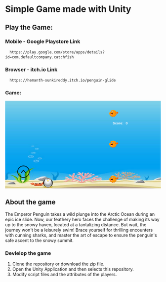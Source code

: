 # Simple Game made with Unity

## Play the Game:
### Mobile - Google Playstore Link
```
  https://play.google.com/store/apps/details?id=com.defaultcompany.catchfish
```

### Browser - itch.io Link
```
  https://hemanth-sunkireddy.itch.io/penguin-glide
```


### Game: 
![Game](Assets/images/game-play.png)


## About the game

The Emperor Penguin takes a wild plunge into the Arctic Ocean during an epic ice slide.
Now, our feathery hero faces the challenge of making its way up to the snowy haven, 
located at a tantalizing distance. But wait, the journey won't be a leisurely swim! 
Brace yourself for thrilling encounters with cunning sharks, 
and master the art of escape to ensure the penguin's safe ascent to the snowy summit.


### Devlelop the game 

1. Clone the repository or download the zip file.
2. Open the Unity Application and then selects this repository.
3. Modify script files and the attributes of the players.



